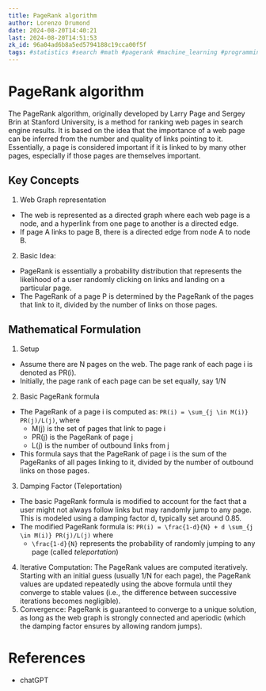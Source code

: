 ```yaml
---
title: PageRank algorithm
author: Lorenzo Drumond
date: 2024-08-20T14:40:21
last: 2024-08-20T14:51:53
zk_id: 96a04ad6b8a5ed5794188c19cca00f5f
tags: #statistics #search #math #pagerank #machine_learning #programming #algorithm #markov #chains
---
```



# PageRank algorithm

The PageRank algorithm, originally developed by Larry Page and Sergey Brin at Stanford University, is a method for ranking web pages in search engine results. It is based on the idea that the importance of a web page can be inferred from the number and quality of links pointing to it. Essentially, a page is considered important if it is linked to by many other pages, especially if those pages are themselves important.

## Key Concepts

1. Web Graph representation
  - The web is represented as a directed graph where each web page is a node, and a hyperlink from one page to another is a directed edge.
  - If page A links to page B, there is a directed edge from node A to node B.
2. Basic Idea:
  - PageRank is essentially a probability distribution that represents the likelihood of a user randomly clicking on links and landing on a particular page.
  - The PageRank of a page P is determined by the PageRank of the pages that link to it, divided by the number of links on those pages.

## Mathematical Formulation

1. Setup
  - Assume there are N pages on the web. The page rank of each page i is denoted as PR(i).
  - Initially, the page rank of each page can be set equally, say 1/N
2. Basic PageRank formula
  - The PageRank of a page i is computed as: `PR(i) = \sum_{j \in M(i)} PR(j)/L(j)`, where
	- M(j) is the set of pages that link to page i
	- PR(j) is the PageRank of page j
	- L(j) is the number of outbound links from j
  - This formula says that the PageRank of page i is the sum of the PageRanks of all pages linking to it, divided by the number of outbound links on those pages.
3. Damping Factor (Teleportation)
  - The basic PageRank formula is modified to account for the fact that a user might not always follow links but may randomly jump to any page. This is modeled using a damping factor d, typically set around 0.85.
  - The modified PageRank formula is: `PR(i) = \frac{1-d}{N} + d \sum_{j \in M(i)} PR(j)/L(j)` where
	- `\frac{1-d}{N}` represents the probability of randomly jumping to any page (called _teleportation_)
4. Iterative Computation: The PageRank values are computed iteratively. Starting with an initial guess (usually 1/N for each page), the PageRank values are updated repeatedly using the above formula until they converge to stable values (i.e., the difference between successive iterations becomes negligible).
5. Convergence: PageRank is guaranteed to converge to a unique solution, as long as the web graph is strongly connected and aperiodic (which the damping factor ensures by allowing random jumps).


# References
- chatGPT
